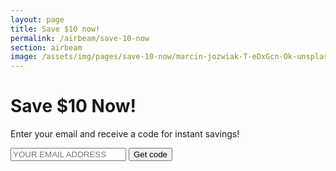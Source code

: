 ```yaml
---
layout: page
title: Save $10 now!
permalink: /airbeam/save-10-now
section: airbeam
image: /assets/img/pages/save-10-now/marcin-jozwiak-T-eDxGcn-Ok-unsplash.jpg
---
```


<div class="conversion-form save-10">
  <div class="conversion-form__container save-10__container">
    <h1 class="conversion-form__heading heading heading--conversion">Save $10 Now!</h1>
    <p class="conversion-form__paragraph">Enter your email and receive a&nbsp;code for instant savings!</p>
    <form name="discount-code" class="conversion-form__form" method="post" data-netlify="true">
      <input type="hidden" name="subject" value="New discount code request" />
      <input name="email" type="email" placeholder="YOUR EMAIL ADDRESS" class="conversion-form__input u--block" required autocomplete="email" />
      <input type="submit" value="Get code" class="button button--cta input--full-width" />
    </form>
  </div>
</div>
